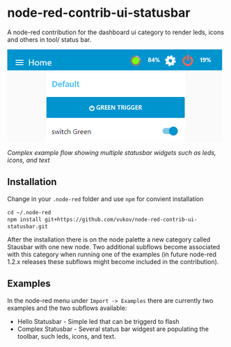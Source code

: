 # node-red-contrib-ui-statusbar

A node-red contribution for the dashboard ui category to render leds, icons and others in tool/ status bar.

![nrStatusbarComplex](/doc/nrStatusbarComplex.png)

*Complex example flow showing multiple statusbar widgets such as leds, icons, and text*

## Installation

Change in your `.node-red` folder and use `npm` for convient installation

```
cd ~/.node-red
npm install git+https://github.com/vukov/node-red-contrib-ui-statusbar.git
```

After the installation there is on the node palette a new category called Stausbar with one new node. Two additional subflows become associated with this category when running one of the examples (in future node-red 1.2.x releases these subflows might become included in the contribution).

## Examples

In the node-red menu under `Import -> Examples` there are currently two examples and the two subflows available:

* Hello Statusbar - Simple led that can be triggerd to flash 
* Complex Statusbar - Several status bar widgest are populating the toolbar, such leds, icons, and text.
